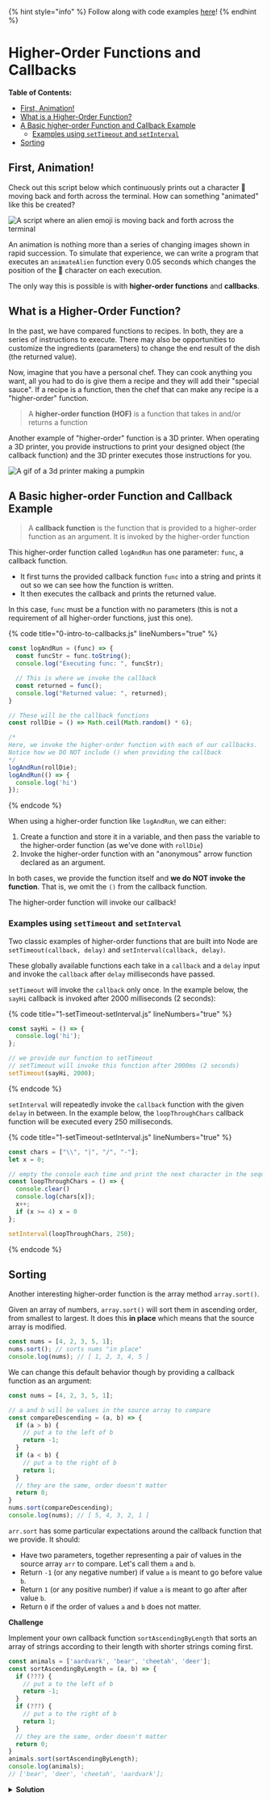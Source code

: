{% hint style="info" %}
Follow along with code examples [here](https://github.com/The-Marcy-Lab-School/1-2-0-hof-callbacks)!
{% endhint %}

# Higher-Order Functions and Callbacks

**Table of Contents:**
- [First, Animation!](#first-animation)
- [What is a Higher-Order Function?](#what-is-a-higher-order-function)
- [A Basic higher-order Function and Callback Example](#a-basic-higher-order-function-and-callback-example)
  - [Examples using `setTimeout` and `setInterval`](#examples-using-settimeout-and-setinterval)
- [Sorting](#sorting)

## First, Animation!

Check out this script below which continuously prints out a character 👾 moving back and forth across the terminal. How can something "animated" like this be created?

![A script where an alien emoji is moving back and forth across the terminal](img/8-alien-bouncing.gif)

An animation is nothing more than a series of changing images shown in rapid succession. To simulate that experience, we can write a program that executes an `animateAlien` function every 0.05 seconds which changes the position of the 👾 character on each execution.

The only way this is possible is with **higher-order functions** and **callbacks**.

## What is a Higher-Order Function?

In the past, we have compared functions to recipes. In both, they are a series of instructions to execute. There may also be opportunities to customize the ingredients (parameters) to change the end result of the dish (the returned value).

Now, imagine that you have a personal chef. They can cook anything you want, all you had to do is give them a recipe and they will add their "special sauce". If a recipe is a function, then the chef that can make any recipe is a "higher-order" function.

> A **higher-order function (HOF)** is a function that takes in and/or returns a function

Another example of "higher-order" function is a 3D printer. When operating a 3D printer, you provide instructions to print your designed object (the callback function) and the 3D printer executes those instructions for you.

![A gif of a 3d printer making a pumpkin](img/8-3d-printer.webp) 

## A Basic higher-order Function and Callback Example

> A **callback function** is the function that is provided to a higher-order function as an argument. It is invoked by the higher-order function

This higher-order function called `logAndRun` has one parameter: `func`, a callback function.
* It first turns the provided callback function `func` into a string and prints it out so we can see how the function is written.
* It then executes the callback and prints the returned value.

In this case, `func` must be a function with no parameters (this is not a requirement of all higher-order functions, just this one).

{% code title="0-intro-to-callbacks.js" lineNumbers="true" %}
```javascript
const logAndRun = (func) => {
  const funcStr = func.toString();
  console.log("Executing func: ", funcStr);

  // This is where we invoke the callback
  const returned = func();
  console.log("Returned value: ", returned);
}

// These will be the callback functions
const rollDie = () => Math.ceil(Math.random() * 6);

/* 
Here, we invoke the higher-order function with each of our callbacks.
Notice how we DO NOT include () when providing the callback
*/
logAndRun(rollDie);
logAndRun(() => {
  console.log('hi')
});
```
{% endcode %}

When using a higher-order function like `logAndRun`, we can either:
1. Create a function and store it in a variable, and then pass the variable to the higher-order function (as we've done with `rollDie`)
2. Invoke the higher-order function with an "anonymous" arrow function declared as an argument.

In both cases, we provide the function itself and **we do NOT invoke the function**. That is, we omit the `()` from the callback function. 

The higher-order function will invoke our callback!

### Examples using `setTimeout` and `setInterval`

Two classic examples of higher-order functions that are built into Node are `setTimeout(callback, delay)` and `setInterval(callback, delay)`. 

These globally available functions each take in a `callback` and a `delay` input and invoke the `callback` after `delay` milliseconds have passed.

`setTimeout` will invoke the `callback` only once. In the example below, the `sayHi` callback is invoked after 2000 milliseconds (2 seconds):

{% code title="1-setTimeout-setInterval.js" lineNumbers="true" %}
```javascript
const sayHi = () => {
  console.log('hi');
};

// we provide our function to setTimeout
// setTimeout will invoke this function after 2000ms (2 seconds)
setTimeout(sayHi, 2000);
```
{% endcode %}

`setInterval` will repeatedly invoke the `callback` function with the given `delay` in between. In the example below, the `loopThroughChars` callback function will be executed every 250 milliseconds.

{% code title="1-setTimeout-setInterval.js" lineNumbers="true" %}
```javascript
const chars = ["\\", "|", "/", "-"];
let x = 0;

// empty the console each time and print the next character in the sequence
const loopThroughChars = () => {
  console.clear()
  console.log(chars[x]);
  x++;
  if (x >= 4) x = 0
};

setInterval(loopThroughChars, 250);
```
{% endcode %}

## Sorting

Another interesting higher-order function is the array method `array.sort()`.

Given an array of numbers, `array.sort()` will sort them in ascending order, from smallest to largest. It does this **in place** which means that the source array is modified.

```js
const nums = [4, 2, 3, 5, 1];
nums.sort(); // sorts nums "in place"
console.log(nums); // [ 1, 2, 3, 4, 5 ]
```

We can change this default behavior though by providing a callback function as an argument:

```js
const nums = [4, 2, 3, 5, 1];

// a and b will be values in the source array to compare
const compareDescending = (a, b) => {
  if (a > b) {
    // put a to the left of b
    return -1;
  }
  if (a < b) {
    // put a to the right of b
    return 1;
  }
  // they are the same, order doesn't matter
  return 0;
}
nums.sort(compareDescending);
console.log(nums); // [ 5, 4, 3, 2, 1 ]
```

`arr.sort` has some particular expectations around the callback function that we provide. It should:
* Have two parameters, together representing a pair of values in the source array `arr` to compare. Let's call them `a` and `b`.
* Return `-1` (or any negative number) if value `a` is meant to go before value `b`.
* Return `1` (or any positive number) if value `a` is meant to go after after value `b`.
* Return `0` if the order of values `a` and `b` does not matter.

**Challenge**

Implement your own callback function `sortAscendingByLength` that sorts an array of strings according to their length with shorter strings coming first.

```js
const animals = ['aardvark', 'bear', 'cheetah', 'deer'];
const sortAscendingByLength = (a, b) => {
  if (???) {
    // put a to the left of b
    return -1;
  }
  if (???) {
    // put a to the right of b
    return 1;
  }
  // they are the same, order doesn't matter
  return 0;
}
animals.sort(sortAscendingByLength);
console.log(animals);
// ['bear', 'deer', 'cheetah', 'aardvark'];
```

**<details><summary>Solution</summary>**

```js
const sortAscendingByLength = (a, b) => {
  if (a.length < b.length) {
    // put a to the left of b
    return -1;
  }
  if (a.length > b.length) {
    // put a to the right of b
    return 1;
  }
  // they are the same, order doesn't matter
  return 0;
}
```

</details>